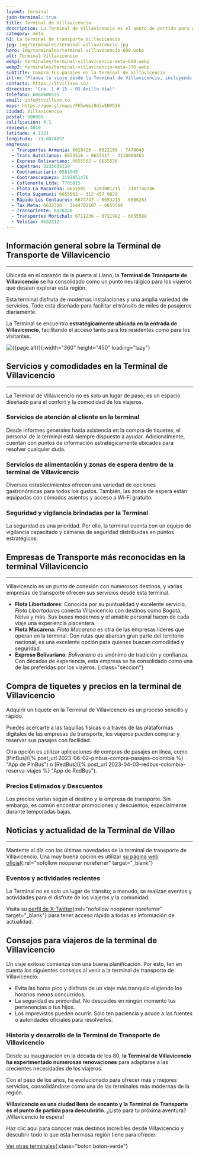 ```yaml
---
layout: terminal
json-terminal: true
title: Terminal de Villavicencio
description: La Terminal de Villavicencio es el punto de partida para explorar una de las regiones más hermosas de Colombia. ¡Conócelo! Te damos todos sus datos
category: meta
h1: La terminal de transporte Villavicencio
jpg: img/terminales/terminal-villavicencio.jpg
hero: img/terminales/terminal-villavicencio-600.webp
alt: Terminal Villavicencio
webp1: terminales/terminal-villavicencio-meta-600.webp
webp2: terminales/terminal-villavicencio-meta-376.webp
subtitle: Compra tus pasajes en la terminal de Villavicencio
intro: "Planea tu viaje desde la Terminal de Villavicencio, incluyendo horarios de autobuses, tarifas, conexiones de transporte y mucho más."
contacto: https://ttvillavo.co/
direccion: 'Cra. 1 # 15 - 05 Anillo Vial'
telefono: 6086606535
email: info@ttvillavo.co
maps: https://goo.gl/maps/FKhwWei9UiwENVG16
ciudad: Villavicencio
postal: 500001
calificacion: 4.1
reviews: 4019
latitude: 4.1321
longitude: -73.6074057
empresas:
  - Transportes Armenia: 6620425 – 6622109 - 7478040
  - Trans Autollanos: 6655516 – 6655517 - 3118000463
  - Expreso Bolivariano: 6655562 – 6655526
  - Copetran: 3235639139
  - Cootransariari: 6581045
  - Cootranscaqueza: 3102851476
  - Coflonorte Ltda: 7705815
  - Flota La Macarena: 6655505 - 3203001215 - 3107748786
  - Flota Sugamuxi: 6655563 – 312 457 9829
  - Rápido Los Centauros: 6674747 – 6653215 - 6606283
  - Tax Meta: 6626320 - 3144702107 - 6655566
  - Transoriente: 6626320
  - Transportes Morichal: 6711236 – 6721992 - 6655588
  - Velotax: 6632212
---
```


## Información general sobre la Terminal de Transporte de Villavicencio

----

Ubicada en el corazón de la puerta al Llano, la **Terminal de Transporte de Villavicencio** se ha consolidado como un punto neurálgico para los viajeros que desean explorar esta región.

Esta terminal disfruta de modernas instalaciones y una amplia variedad de servicios. Todo está diseñado para facilitar el tránsito de miles de pasajeros diariamente.

La Terminal se encuentra **estratégicamente ubicada en la entrada de Villavicencio**, facilitando el acceso tanto para los residentes como para los visitantes.

![{{page.alt}}]({{site.baseurl}}/img/{{page.webp2}} "Terminal transporte {{ciudad}}"){:width="360" height="450" loading="lazy"}

## Servicios y comodidades en la Terminal de Villavicencio

----

La Terminal de Villavicencio no es solo un lugar de paso; es un espacio diseñado para el confort y la comodidad de los viajeros.

### Servicios de atención al cliente en la terminal

Desde informes generales hasta asistencia en la compra de tiquetes, el personal de la terminal está siempre dispuesto a ayudar. Adicionalmente, cuentan con puntos de información estratégicamente ubicados para resolver cualquier duda.

### Servicios de alimentación y zonas de espera dentro de la terminal de Villavicencio

Diversos establecimientos ofrecen una variedad de opciones gastronómicas para todos los gustos. También, las zonas de espera están equipadas con cómodos asientos y acceso a Wi-Fi gratuito.

### Seguridad y vigilancia brindadas por la Terminal

La seguridad es una prioridad. Por ello, la terminal cuenta con un equipo de vigilancia capacitado y cámaras de seguridad distribuidas en puntos estratégicos.

## Empresas de Transporte más reconocidas en la terminal Villavicencio

----

Villavicencio es un punto de conexión con numerosos destinos, y varias empresas de transporte ofrecen sus servicios desde esta terminal.

* **Flota Libertadores**: Conocida por su puntualidad y excelente servicio, *Flota Libertadores* conecta Villavicencio con destinos como Bogotá, Neiva y más. Sus buses modernos y el amable personal hacen de cada viaje una experiencia placentera.
* **Flota Macarena**: *Flota Macarena* es otra de las empresas líderes que operan en la terminal. Con rutas que abarcan gran parte del territorio nacional, es una excelente opción para quienes buscan comodidad y seguridad.
* **Expreso Bolivariano**: *Bolivariano* es sinónimo de tradición y confianza. Con décadas de experiencia, esta empresa se ha consolidado como una de las preferidas por los viajeros.
{:class="seccion"}

## Compra de tiquetes y precios en la terminal de Villavicencio

Adquirir un tiquete en la Terminal de Villavicencio es un proceso sencillo y rápido.

Puedes acercarte a las taquillas físicas o a través de las plataformas digitales de las empresas de transporte, los viajeros pueden comprar y reservar sus pasajes con facilidad.

Otra opción es utilizar aplicaciones de compras de pasajes en línea, como [PinBus]({% post_url 2023-06-02-pinbus-compra-pasajes-colombia %} "App de PinBus") o [RedBus]({% post_url 2023-04-03-redbus-colombia-reserva-viajes %} "App de RedBus").

### Precios Estimados y Descuentos

Los precios varían según el destino y la empresa de transporte. Sin embargo, es común encontrar promociones y descuentos, especialmente durante temporadas bajas.

## Noticias y actualidad de la Terminal de Villao

----

Mantente al día con las últimas novedades de la terminal de transporte de Villavicencio. Una muy buena opción es utilizar [su página web oficial]({{page.contacto}}){:rel="nofollow noopener noreferrer" target="_blank"}

### Eventos y actividades recientes

La Terminal no es solo un lugar de tránsito; a menudo, se realizan eventos y actividades para el disfrute de los viajeros y la comunidad.

Visita su [perfil de X-Twitter](https://twitter.com/TTVillavo){:rel="nofollow noopener noreferrer" target="_blank"} para tener acceso rápido a todas es información de actualidad.

## Consejos para viajeros de la terminal de Villavicencio

Un viaje exitoso comienza con una buena planificación. Por esto, ten en cuenta los siguientes consejos al venir a la terminal de transporte de Villavicencio:

* Evita las horas pico y disfruta de un viaje más tranquilo eligiendo los horarios menos concurridos.
* La seguridad es primordial. No descuides en ningún momento tus pertenencias o tus hijos.
* Los imprevistos pueden ocurrir. Solo ten paciencia y acude a las fuentes o autoridades oficiales para resolverlos.

### Historia y desarrollo de la Terminal de Transporte de Villavicencio

Desde su inauguración en la década de los 80, **la Terminal de Villavicencio ha experimentado numerosas renovaciones** para adaptarse a las crecientes necesidades de los viajeros.

Con el paso de los años, ha evolucionado para ofrecer más y mejores servicios, consolidándose como una de las terminales más modernas de la región.

**Villavicencio es una ciudad llena de encanto y la Terminal de Transporte es el punto de partida para descubrirlo**. ¿Listo para tu próxima aventura? ¡Villavicencio te espera!

Haz clic aquí para conocer más destinos increíbles desde Villavicencio y descubrir todo lo que esta hermosa región tiene para ofrecer.

[Ver otras terminales](/terminales-de-colombia){:class="boton boton-verde"}
